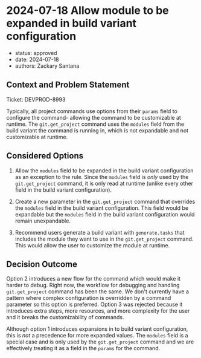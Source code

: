 # 2024-07-18 Allow module to be expanded in build variant configuration

- status: approved
- date: 2024-07-18
- authors: Zackary Santana

## Context and Problem Statement

Ticket: DEVPROD-8993

Typically, all project commands use options from their `params` field to configure the command- allowing the command to be customizable at runtime. The `git.get_project` command uses the `modules` field from the build variant the command is running in, which is not expandable and not customizable at runtime.

## Considered Options

1. Allow the `modules` field to be expanded in the build variant configuration as an exception to the rule. Since the `modules` field is _only_ used by the `git.get_project` command, it is only read at runtime (unlike every other field in the build variant configuration).

2. Create a new parameter in the `git.get_project` command that overrides the `modules` field in the build variant configuration. This field would be expandable but the `modules` field in the build variant configuration would remain unexpandable.

3. Recommend users generate a build variant with `generate.tasks` that includes the module they want to use in the `git.get_project` command. This would allow the user to customize the module at runtime.

## Decision Outcome

Option 2 introduces a new flow for the command which would make it harder to debug. Right now, the workflow for debugging and handling `git.get_project` command has been the same. We don't currently have a pattern where complex configuration is overridden by a command parameter so this option is preferred. Option 3 was rejected because it introduces extra steps, more resources, and more complexity for the user and it breaks the customizability of commands.

Although option 1 introduces expansions in to build variant configuration, this is _not_ a precedence for more expanded values. The `modules` field is a special case and is only used by the `git.get_project` command and we are effectively treating it as a field in the `params` for the command.

